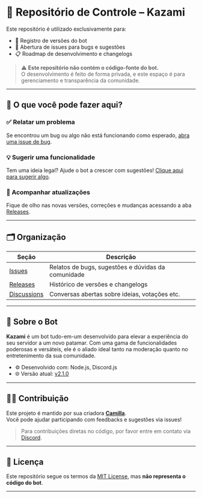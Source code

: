 # 📌 Repositório de Controle – Kazami

Este repositório é utilizado exclusivamente para:

- 📂 Registro de versões do bot
- 🐞 Abertura de issues para bugs e sugestões
- 📋 Roadmap de desenvolvimento e changelogs

> ⚠️ **Este repositório não contém o código-fonte do bot.**  
> O desenvolvimento é feito de forma privada, e este espaço é para gerenciamento e transparência da comunidade.

---

## 📣 O que você pode fazer aqui?

### ✅ Relatar um problema
Se encontrou um bug ou algo não está funcionando como esperado, [abra uma issue de bug](https://github.com/EaCamih/kazami-central/issues/new?assignees=&labels=bug&template=bug_report.yml).

### 💡 Sugerir uma funcionalidade
Tem uma ideia legal? Ajude o bot a crescer com sugestões! [Clique aqui para sugerir algo](https://github.com/EaCamih/kazami-central/issues/new?assignees=&labels=enhancement&template=feature_request.yml).

### 🔔 Acompanhar atualizações
Fique de olho nas novas versões, correções e mudanças acessando a aba [Releases](https://github.com/EaCamih/kazami-central/releases).

---

## 🗂️ Organização

| Seção       | Descrição                                           |
|-------------|-----------------------------------------------------|
| [Issues](https://github.com/EaCamih/kazami-central/issues) | Relatos de bugs, sugestões e dúvidas da comunidade |
| [Releases](https://github.com/EaCamih/kazami-central/releases) | Histórico de versões e changelogs |
| [Discussions](https://github.com/EaCamih/kazami-central/discussions) | Conversas abertas sobre ideias, votações etc. |

---

## 🤖 Sobre o Bot

**Kazami** é um bot tudo-em-um desenvolvido para elevar a experiência do seu servidor a um novo patamar. Com uma gama de funcionalidades poderosas e versáteis, ele é o aliado ideal tanto na moderação quanto no entretenimento da sua comunidade.

- ⚙️ Desenvolvido com: Node.js, Discord.js
- 🌐 Versão atual: [v2.1.0](https://github.com/EaCamih/kazami-central/releases)

---

## 🙋‍♀️ Contribuição

Este projeto é mantido por sua criadora **[Camilla](https://github.com/EaCamih)**.  
Você pode ajudar participando com feedbacks e sugestões via issues!

> Para contribuições diretas no código, por favor entre em contato via [Discord](https://discord.com/invite/bBrxxJT).

---

## 📄 Licença

Este repositório segue os termos da [MIT License](LICENSE), mas **não representa o código do bot**.

---

